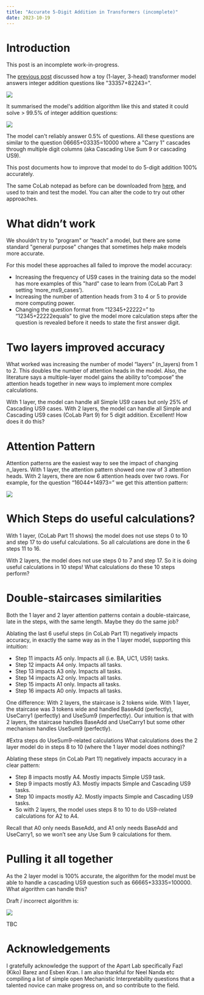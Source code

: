 ```yaml
---
title: "Accurate 5-Digit Addition in Transformers (incomplete)"
date: 2023-10-19
---
```

# Introduction
This post is an incomplete work-in-progress. 

The <a href="{{site.url}}/2023/10/14/Understanding-Addition.html">previous post</a> discussed how a toy (1-layer, 3-head) transformer model answers integer addition questions like "33357+82243=". 

<img src="{{site.url}}/assets/AdditionQuestionAnswer.svg" style="display: block; margin: auto;" />

It summarised the model's addition algorithm like this and stated it could solve > 99.5% of integer addition questions:

<img src="{{site.url}}/assets/StaircaseA3_Summary.svg" style="display: block; margin: auto;" />

The model can't reliably answer 0.5% of questions. 
All these questions are similar to the question 06665+03335=10000 where a "Carry 1" cascades through multiple digit columns (aka Cascading Use Sum 9 or cascading US9). 

This post documents how to improve that model to do 5-digit addition 100% accurately.

The same CoLab notepad as before can be downloaded from <a href="{{site.url}}/assets/Accurate_Addition_in_Transformers.ipynb">here</a>, 
and used to train and test the model. You can alter the code to try out other approaches.

# What didn’t work
We shouldn’t try to "program" or “teach” a model, but there are some standard "general purpose" changes that sometimes help make models more accurate.

For this model these approaches all failed to improve the model accuracy:
- Increasing the frequency of US9 cases in the training data so the model has more examples of this "hard" case to learn from (CoLab Part 3 setting ‘more_ms9_cases’).
- Increasing the number of attention heads from 3 to 4 or 5 to provide more computing power.
- Changing the question format from “12345+22222=” to “12345+22222equals” to give the model more calculation steps after the question is revealed before it needs to state the first answer digit.

# Two layers improved accuracy
What worked was increasing the number of model “layers” (n_layers) from 1 to 2. This doubles the number of attention heads in the model. 
Also, the literature says a multiple-layer model gains the ability to“compose” the attention heads together in new ways to implement more complex calculations.

With 1 layer, the model can handle all Simple US9 cases but only 25% of Cascading US9 cases. With 2 layers, 
the model can handle all Simple and Cascading US9 cases (CoLab Part 9) for 5 digit addition. Excellent! How does it do this? 

# Attention Pattern
Attention patterns are the easiest way to see the impact of changing n_layers. With 1 layer, the attention pattern showed one row of 3 attention heads. With 2 layers, there are now 6 attention heads over two rows. For example, for the question “16044+14973=” we get this attention pattern:

<img src="{{site.url}}/assets/AttentionPattern5Digit3Heads2Layer.png" style="display: block; margin: auto;" />

# Which Steps do useful calculations?
With 1 layer, (CoLab Part 11 shows) the model does not use steps 0 to 10 and step 17 to do useful calculations. So all calculations are done in the 6 steps 11 to 16.

With 2 layers, the model does not use steps 0 to 7 and step 17. So it is doing useful calculations in 10 steps! What calculations do these 10 steps perform?

# Double-staircases similarities
Both the 1 layer and 2 layer attention patterns contain a double-staircase, late in the steps, with the same length. Maybe they do the same job? 

Ablating the last 6 useful steps (in CoLab Part 11) negatively impacts accuracy, in exactly the same way as in the 1 layer model, supporting this intuition:
- Step 11 impacts A5 only. Impacts all (i.e. BA, UC1, US9) tasks.
- Step 12 impacts A4 only. Impacts all tasks.
- Step 13 impacts A3 only. Impacts all tasks.
- Step 14 impacts A2 only. Impacts all tasks.
- Step 15 impacts A1 only. Impacts all tasks.
- Step 16 impacts A0 only. Impacts all tasks.

One difference: With 2 layers, the staircase is 2 tokens wide. With 1 layer, the staircase was 3 tokens wide and handled BaseAdd (perfectly), UseCarry1 (perfectly) and UseSum9 (imperfectly). Our intuition is that with 2 layers, the staircase handles BaseAdd and UseCarry1 but some other mechanism handles UseSum9 (perfectly).

#Extra steps do UseSum9-related calculations
What calculations does the 2 layer model do in steps 8 to 10 (where the 1 layer model does nothing)? 

Ablating these steps (in CoLab Part 11) negatively impacts accuracy in a clear pattern:
- Step 8 impacts mostly A4. Mostly impacts Simple US9 task.
- Step 9 impacts mostly A3. Mostly impacts Simple and Cascading US9 tasks.
- Step 10 impacts mostly A2. Mostly impacts Simple and Cascading US9 tasks.
- So with 2 layers, the model uses steps 8 to 10 to do US9-related calculations for A2 to A4. 

Recall that A0 only needs BaseAdd, and A1 only needs BaseAdd and UseCarry1, so we won’t see any Use Sum 9 calculations for them.

# Pulling it all together
As the 2 layer model is 100% accurate, the algorithm for the model must be able to handle a cascading US9 question such as 66665+33335=100000. What algorithm can handle this? 

Draft / incorrect algorithm is:

<img src="{{site.url}}/assets/StaircaseA3L2_Detailed.svg" style="display: block; margin: auto;" />

TBC

# Acknowledgements
I gratefully acknowledge the support of the Apart Lab specifically Fazl (Kiko) Barez and Esben Kran. I am also thankful for Neel Nanda etc compiling a list of simple open Mechanistic Interpretability questions that a talented novice can make progress on, and so contribute to the field.
